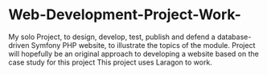 # Web-Development-Project-Work-
My solo Project, to design, develop, test, publish and defend a database-driven Symfony PHP website, to illustrate the topics of the module. Project will hopefully be an original approach to developing a website based on the case study for this project
This project uses Laragon to work.
